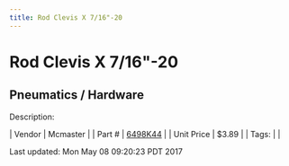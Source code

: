 ```yaml
---
title: Rod Clevis X 7/16"-20
---
```


# Rod Clevis X 7/16"-20
## Pneumatics / Hardware
Description: 	 

| Vendor | Mcmaster | 
| Part # | [6498K44](https://www.mcmaster.com/#6498K44) | 
| Unit Price | $3.89 | 
| Tags: |  | 

Last updated: Mon May 08 09:20:23 PDT 2017